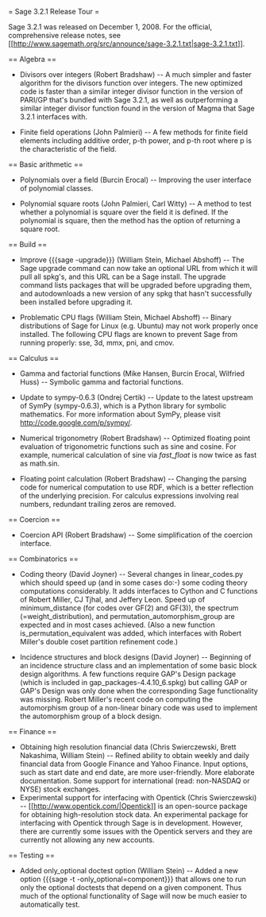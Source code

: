 = Sage 3.2.1 Release Tour =

Sage 3.2.1 was released on December 1, 2008. For the official, comprehensive release notes, see [[http://www.sagemath.org/src/announce/sage-3.2.1.txt|sage-3.2.1.txt]].

== Algebra ==

 * Divisors over integers (Robert Bradshaw) -- A much simpler and faster algorithm for the divisors function over integers. The new optimized code is faster than a similar integer divisor function in the version of PARI/GP that's bundled with Sage 3.2.1, as well as outperforming a similar integer divisor function found in the version of Magma that Sage 3.2.1 interfaces with.

 * Finite field operations (John Palmieri) -- A few methods for finite field elements including additive order, p-th power, and p-th root where p is the characteristic of the field.

== Basic arithmetic ==

 * Polynomials over a field (Burcin Erocal) -- Improving the user interface of polynomial classes. 

 * Polynomial square roots (John Palmieri, Carl Witty) -- A method to test whether a polynomial is square over the field it is defined. If the polynomial is square, then the method has the option of returning a square root.

== Build ==

 * Improve {{{sage -upgrade}}} (William Stein, Michael Abshoff) -- The Sage upgrade command can now take an optional URL from which it will pull all spkg's, and this URL can be a Sage install.  The upgrade command lists packages that will be upgraded before upgrading them, and autodownloads a new version of any spkg that hasn't successfully been installed before upgrading it. 

 * Problematic CPU flags (William Stein, Michael Abshoff) -- Binary distributions of Sage for Linux (e.g. Ubuntu) may not work properly once installed. The following CPU flags are known to prevent Sage from running properly: sse, 3d, mmx, pni, and cmov.

== Calculus ==

 * Gamma and factorial functions (Mike Hansen, Burcin Erocal, Wilfried Huss) -- Symbolic gamma and factorial functions.

 * Update to sympy-0.6.3 (Ondrej Certik) -- Update to the latest upstream of SymPy (sympy-0.6.3), which is a Python library for symbolic mathematics. For more information about SymPy, please visit http://code.google.com/p/sympy/.

 * Numerical trigonometry (Robert Bradshaw) -- Optimized floating point evaluation of trigonometric functions such as sine and cosine. For example, numerical calculation of sine via _fast_float_ is now twice as fast as math.sin.

 * Floating point calculation (Robert Bradshaw) -- Changing the parsing code for numerical computation to use RDF, which is a better reflection of the underlying precision. For calculus expressions involving real numbers, redundant trailing zeros are removed.

== Coercion ==

 * Coercion API (Robert Bradshaw) -- Some simplification of the coercion interface.

== Combinatorics ==

 * Coding theory (David Joyner) -- Several changes in linear_codes.py which should speed up (and in some cases do:-) some coding theory computations considerably. It adds interfaces to Cython and C functions of Robert Miller, CJ Tjhal, and Jeffery Leon. Speed up of minimum_distance (for codes over GF(2) and GF(3)), the spectrum (=weight_distribution), and permutation_automorphism_group are expected and in most cases achieved. (Also a new function is_permutation_equivalent was added, which interfaces with Robert Miller's double coset partition refinement code.)

 * Incidence structures and block designs (David Joyner) -- Beginning of an incidence structure class and an implementation of some basic block design algorithms. A few functions require GAP's Design package (which is included in gap_packages-4.4.10_6.spkg) but calling GAP or GAP's Design was only done when the corresponding Sage functionality was missing. Robert Miller's recent code on computing the automorphism group of a non-linear binary code was used to implement the automorphism group of a block design. 

== Finance ==

 * Obtaining high resolution financial data (Chris Swierczewski, Brett Nakashima, William Stein) -- Refined ability to obtain weekly and daily financial data from Google Finance and Yahoo Finance. Input options, such as start date and end date, are more user-friendly. More elaborate documentation. Some support for international (read: non-NASDAQ or NYSE) stock exchanges.
 * Experimental support for interfacing with Opentick (Chris Swierczewski) -- [[http://www.opentick.com/|Opentick]] is an open-source package for obtaining high-resolution stock data. An experimental package for interfacing with Opentick through Sage is in development. However, there are currently some issues with the Opentick servers and they are currently not allowing any new accounts.

== Testing ==

 * Added only_optional doctest option (William Stein) -- Added a new option {{{sage -t -only_optional=component}}} that allows one to run only the optional doctests that depend on a given component.   Thus much of the optional functionality of Sage will now be much easier to automatically test. 
